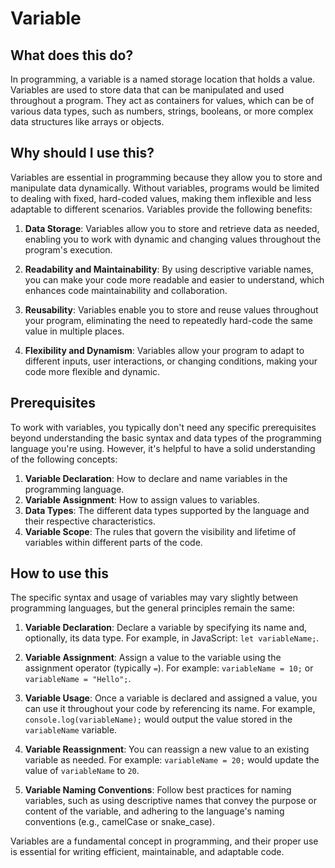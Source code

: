 
  
  # **Variable**

## What does this do?
In programming, a variable is a named storage location that holds a value. Variables are used to store data that can be manipulated and used throughout a program. They act as containers for values, which can be of various data types, such as numbers, strings, booleans, or more complex data structures like arrays or objects.

## Why should I use this?
Variables are essential in programming because they allow you to store and manipulate data dynamically. Without variables, programs would be limited to dealing with fixed, hard-coded values, making them inflexible and less adaptable to different scenarios. Variables provide the following benefits:

1. **Data Storage**: Variables allow you to store and retrieve data as needed, enabling you to work with dynamic and changing values throughout the program's execution.

2. **Readability and Maintainability**: By using descriptive variable names, you can make your code more readable and easier to understand, which enhances code maintainability and collaboration.

3. **Reusability**: Variables enable you to store and reuse values throughout your program, eliminating the need to repeatedly hard-code the same value in multiple places.

4. **Flexibility and Dynamism**: Variables allow your program to adapt to different inputs, user interactions, or changing conditions, making your code more flexible and dynamic.

## Prerequisites
To work with variables, you typically don't need any specific prerequisites beyond understanding the basic syntax and data types of the programming language you're using. However, it's helpful to have a solid understanding of the following concepts:

1. **Variable Declaration**: How to declare and name variables in the programming language.
2. **Variable Assignment**: How to assign values to variables.
3. **Data Types**: The different data types supported by the language and their respective characteristics.
4. **Variable Scope**: The rules that govern the visibility and lifetime of variables within different parts of the code.

## How to use this
The specific syntax and usage of variables may vary slightly between programming languages, but the general principles remain the same:

1. **Variable Declaration**: Declare a variable by specifying its name and, optionally, its data type. For example, in JavaScript: `let variableName;`.

2. **Variable Assignment**: Assign a value to the variable using the assignment operator (typically `=`). For example: `variableName = 10;` or `variableName = "Hello";`.

3. **Variable Usage**: Once a variable is declared and assigned a value, you can use it throughout your code by referencing its name. For example, `console.log(variableName);` would output the value stored in the `variableName` variable.

4. **Variable Reassignment**: You can reassign a new value to an existing variable as needed. For example: `variableName = 20;` would update the value of `variableName` to `20`.

5. **Variable Naming Conventions**: Follow best practices for naming variables, such as using descriptive names that convey the purpose or content of the variable, and adhering to the language's naming conventions (e.g., camelCase or snake_case).

Variables are a fundamental concept in programming, and their proper use is essential for writing efficient, maintainable, and adaptable code.
  
  